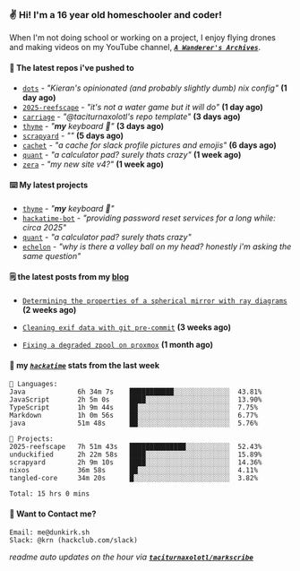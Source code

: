 ### ✌️ Hi! I'm a 16 year old homeschooler and coder!

When I'm not doing school or working on a project, I enjoy flying drones and making videos on my YouTube channel, [**_`A Wanderer's Archives`_**](https://youtube.com/@wanderer.archives).

#### 👷 The latest repos i've pushed to

- [`dots`](https://github.com/taciturnaxolotl/dots) - _"Kieran's opinionated (and probably slightly dumb) nix config"_ **(1 day ago)**
- [`2025-reefscape`](https://github.com/df1317/2025-reefscape) - _"it's not a water game but it will do"_ **(1 day ago)**
- [`carriage`](https://github.com/taciturnaxolotl/carriage) - _"@taciturnaxolotl's repo template"_ **(3 days ago)**
- [`thyme`](https://github.com/taciturnaxolotl/thyme) - _"**my** keyboard 🫶"_ **(3 days ago)**
- [`scrapyard`](https://github.com/hackclub/scrapyard) - _""_ **(5 days ago)**
- [`cachet`](https://github.com/taciturnaxolotl/cachet) - _"a cache for slack profile pictures and emojis"_ **(6 days ago)**
- [`quant`](https://github.com/taciturnaxolotl/quant) - _"a calculator pad? surely thats crazy"_ **(1 week ago)**
- [`zera`](https://github.com/taciturnaxolotl/zera) - _"my new site v4?"_ **(1 week ago)**

#### ⌨️ My latest projects

- [`thyme`](https://github.com/taciturnaxolotl/thyme) - _"**my** keyboard 🫶"_
- [`hackatime-bot`](https://github.com/taciturnaxolotl/hackatime-bot) - _"providing password reset services for a long while: circa 2025"_
- [`quant`](https://github.com/taciturnaxolotl/quant) - _"a calculator pad? surely thats crazy"_
- [`echelon`](https://github.com/taciturnaxolotl/echelon) - _"why is there a volley ball on my head? honestly i'm asking the same question"_

#### 🗒️ the latest posts from my [blog](https://dunkirk.sh)

- [`Determining the properties of a spherical mirror with ray diagrams`](https://dunkirk.sh/blog/spherical-ray-diagrams/) **(2 weeks ago)**

- [`Cleaning exif data with git pre-commit`](https://dunkirk.sh/blog/remove-exif-git-hook/) **(3 weeks ago)**

- [`Fixing a degraded zpool on proxmox`](https://dunkirk.sh/blog/degraded-zpool-proxmox/) **(1 month ago)**



#### 📡 my [_`hackatime`_](https://waka.hackclub.com) stats from the last week

```text
💾 Languages:
Java             6h 34m 7s    ███████████░░░░░░░░░░░░░░  43.81%
JavaScript       2h 5m 0s     ████░░░░░░░░░░░░░░░░░░░░░  13.90%
TypeScript       1h 9m 44s    ██░░░░░░░░░░░░░░░░░░░░░░░  7.75%
Markdown         1h 0m 56s    ██░░░░░░░░░░░░░░░░░░░░░░░  6.77%
java             51m 48s      ██░░░░░░░░░░░░░░░░░░░░░░░  5.76%

💼 Projects:
2025-reefscape   7h 51m 43s   ██████████████░░░░░░░░░░░  52.43%
unduckified      2h 22m 58s   ████░░░░░░░░░░░░░░░░░░░░░  15.89%
scrapyard        2h 9m 10s    ████░░░░░░░░░░░░░░░░░░░░░  14.36%
nixos            36m 58s      ██░░░░░░░░░░░░░░░░░░░░░░░  4.11%
tangled-core     34m 20s      █░░░░░░░░░░░░░░░░░░░░░░░░  3.82%

Total: 15 hrs 0 mins
```

#### 📮 Want to Contact me?

```text
Email: me@dunkirk.sh
Slack: @krn (hackclub.com/slack)
```

_readme auto updates on the hour via [**`taciturnaxolotl/markscribe`**](https://github.com/taciturnaxolotl/markscribe)_
